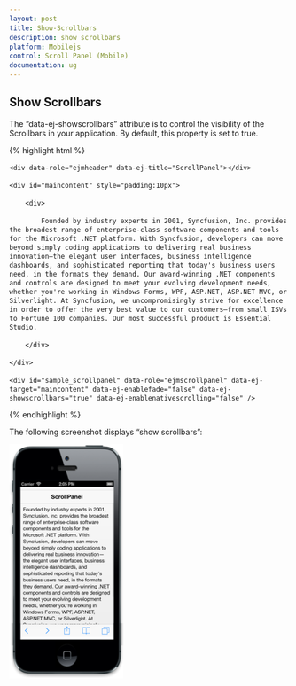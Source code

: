 ```yaml
---
layout: post
title: Show-Scrollbars
description: show scrollbars
platform: Mobilejs
control: Scroll Panel (Mobile)
documentation: ug
---
```


## Show Scrollbars

The “data-ej-showscrollbars” attribute is to control the visibility of the Scrollbars in your application. By default, this property is set to true.

{% highlight html %}

    <div data-role="ejmheader" data-ej-title="ScrollPanel"></div>

    <div id="maincontent" style="padding:10px">

        <div>

            Founded by industry experts in 2001, Syncfusion, Inc. provides the broadest range of enterprise-class software components and tools for the Microsoft .NET platform. With Syncfusion, developers can move beyond simply coding applications to delivering real business innovation—the elegant user interfaces, business intelligence dashboards, and sophisticated reporting that today's business users need, in the formats they demand. Our award-winning .NET components and controls are designed to meet your evolving development needs, whether you're working in Windows Forms, WPF, ASP.NET, ASP.NET MVC, or Silverlight. At Syncfusion, we uncompromisingly strive for excellence in order to offer the very best value to our customers—from small ISVs to Fortune 100 companies. Our most successful product is Essential Studio.

        </div>

    </div>

    <div id="sample_scrollpanel" data-role="ejmscrollpanel" data-ej-target="maincontent" data-ej-enablefade="false" data-ej-showscrollbars="true" data-ej-enablenativescrolling="false" />  

{% endhighlight %}

The following screenshot displays “show scrollbars”:



![C:/Users/deepal/AppData/Local/Temp/SNAGHTML25abe046.PNG](Show-Scrollbars_images/Show-Scrollbars_img1.png)



